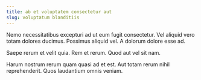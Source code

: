 ```yaml
---
title: ab et voluptatem consectetur aut
slug: voluptatum blanditiis
---
```


Nemo necessitatibus excepturi ad ut eum fugit consectetur. Vel aliquid vero totam dolores ducimus. Possimus aliquid vel. A dolorum dolore esse ad.

Saepe rerum et velit quia. Rem et rerum. Quod aut vel sit nam.

Harum nostrum rerum quam quasi ad et est. Aut totam rerum nihil reprehenderit. Quos laudantium omnis veniam.
